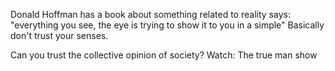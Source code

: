 Donald Hoffman has a book about something related to reality
says: "everything you see, the eye is trying to show it to you in a simple"
Basically don't trust your senses.

Can you trust the collective opinion of society?
Watch: The true man show
